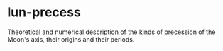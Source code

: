 # lun-precess
Theoretical and numerical description of the kinds of precession
of the Moon's axis, their origins and their periods.
